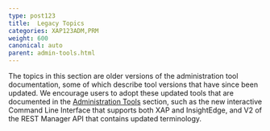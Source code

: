 ```yaml
---
type: post123
title:  Legacy Topics
categories: XAP123ADM,PRM
weight: 600
canonical: auto
parent: admin-tools.html
---
```

 
The topics in this section are older versions of the administration tool documentation, some of which describe tool versions that have since been updated. We encourage users to adopt these updated tools that are documented in the [Administration Tools](./admin-tools.html) section, such as the new interactive Command Line Interface that supports both XAP and InsightEdge, and V2 of the REST Manager API that contains updated terminology. 


